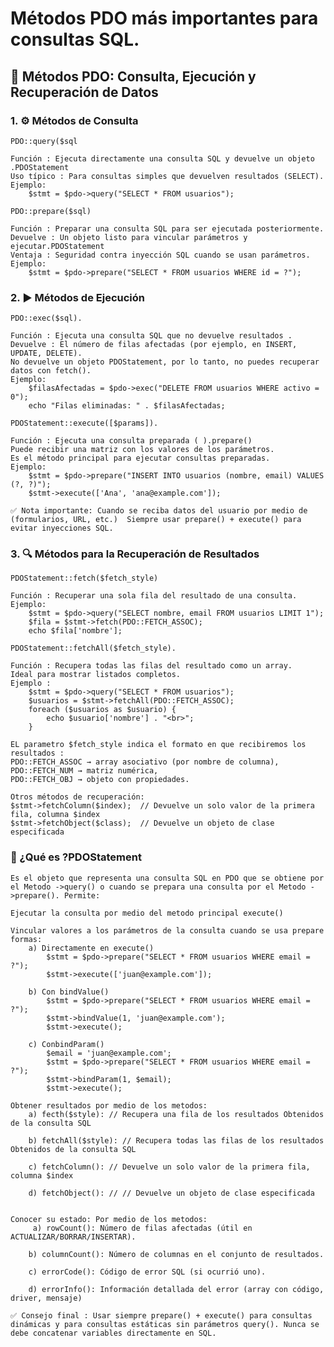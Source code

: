 # Métodos PDO más importantes para consultas SQL.
## 📘 Métodos PDO: Consulta, Ejecución y Recuperación de Datos

### 1. ⚙️ Métodos de Consulta
    PDO::query($sql
    
    Función : Ejecuta directamente una consulta SQL y devuelve un objeto .PDOStatement
    Uso típico : Para consultas simples que devuelven resultados (SELECT).
    Ejemplo: 
        $stmt = $pdo->query("SELECT * FROM usuarios");

    PDO::prepare($sql)
    
    Función : Preparar una consulta SQL para ser ejecutada posteriormente.
    Devuelve : Un objeto listo para vincular parámetros y ejecutar.PDOStatement
    Ventaja : Seguridad contra inyección SQL cuando se usan parámetros.
    Ejemplo: 
        $stmt = $pdo->prepare("SELECT * FROM usuarios WHERE id = ?");

### 2. ▶️ Métodos de Ejecución
    PDO::exec($sql).
    
    Función : Ejecuta una consulta SQL que no devuelve resultados .
    Devuelve : El número de filas afectadas (por ejemplo, en INSERT, UPDATE, DELETE).
    No devuelve un objeto PDOStatement, por lo tanto, no puedes recuperar datos con fetch().
    Ejemplo: 
        $filasAfectadas = $pdo->exec("DELETE FROM usuarios WHERE activo = 0"); 
        echo "Filas eliminadas: " . $filasAfectadas;

    PDOStatement::execute([$params]).
    
    Función : Ejecuta una consulta preparada ( ).prepare()
    Puede recibir una matriz con los valores de los parámetros.
    Es el método principal para ejecutar consultas preparadas.
    Ejemplo:
        $stmt = $pdo->prepare("INSERT INTO usuarios (nombre, email) VALUES (?, ?)");
        $stmt->execute(['Ana', 'ana@example.com']);

    ✅ Nota importante: Cuando se reciba datos del usuario por medio de (formularios, URL, etc.)  Siempre usar prepare() + execute() para evitar inyecciones SQL.

###  3. 🔍 Métodos para la Recuperación de Resultados
    PDOStatement::fetch($fetch_style)
    
    Función : Recuperar una sola fila del resultado de una consulta.
    Ejemplo: 
        $stmt = $pdo->query("SELECT nombre, email FROM usuarios LIMIT 1");
        $fila = $stmt->fetch(PDO::FETCH_ASSOC);
        echo $fila['nombre'];
        
    PDOStatement::fetchAll($fetch_style).
    
    Función : Recupera todas las filas del resultado como un array.
    Ideal para mostrar listados completos.
    Ejemplo :
        $stmt = $pdo->query("SELECT * FROM usuarios");
        $usuarios = $stmt->fetchAll(PDO::FETCH_ASSOC);
        foreach ($usuarios as $usuario) {
            echo $usuario['nombre'] . "<br>";
        }
        
    EL parametro $fetch_style indica el formato en que recibiremos los resultados :
    PDO::FETCH_ASSOC → array asociativo (por nombre de columna),
    PDO::FETCH_NUM → matriz numérica,
    PDO::FETCH_OBJ → objeto con propiedades.
    
    Otros métodos de recuperación:
    $stmt->fetchColumn($index);  // Devuelve un solo valor de la primera fila, columna $index
    $stmt->fetchObject($class);  // Devuelve un objeto de clase especificada
    
### 📌 ¿Qué es ?PDOStatement
    Es el objeto que representa una consulta SQL en PDO que se obtiene por el Metodo ->query() o cuando se prepara una consulta por el Metodo ->prepare(). Permite:

    Ejecutar la consulta por medio del metodo principal execute()
    
    Vincular valores a los parámetros de la consulta cuando se usa prepare formas:
        a) Directamente en execute()
            $stmt = $pdo->prepare("SELECT * FROM usuarios WHERE email = ?");
            $stmt->execute(['juan@example.com']);
            
        b) Con bindValue()
            $stmt = $pdo->prepare("SELECT * FROM usuarios WHERE email = ?");
            $stmt->bindValue(1, 'juan@example.com');
            $stmt->execute();
            
        c) ConbindParam()
            $email = 'juan@example.com';
            $stmt = $pdo->prepare("SELECT * FROM usuarios WHERE email = ?");
            $stmt->bindParam(1, $email);
            $stmt->execute();
  
    Obtener resultados por medio de los metodos:
        a) fecth($style): // Recupera una fila de los resultados Obtenidos de la consulta SQL
        
        b) fetchAll($style): // Recupera todas las filas de los resultados Obtenidos de la consulta SQL
        
        c) fetchColumn(): // Devuelve un solo valor de la primera fila, columna $index
        
        d) fetchObject(): // // Devuelve un objeto de clase especificada
        
    
    Conocer su estado: Por medio de los metodos:
         a) rowCount(): Número de filas afectadas (útil en ACTUALIZAR/BORRAR/INSERTAR).
        
        b) columnCount(): Número de columnas en el conjunto de resultados.
        
        c) errorCode(): Código de error SQL (si ocurrió uno).
        
        d) errorInfo(): Información detallada del error (array con código, driver, mensaje)

    ✅ Consejo final : Usar siempre prepare() + execute() para consultas dinámicas y para consultas estáticas sin parámetros query(). Nunca se debe concatenar variables directamente en SQL.





